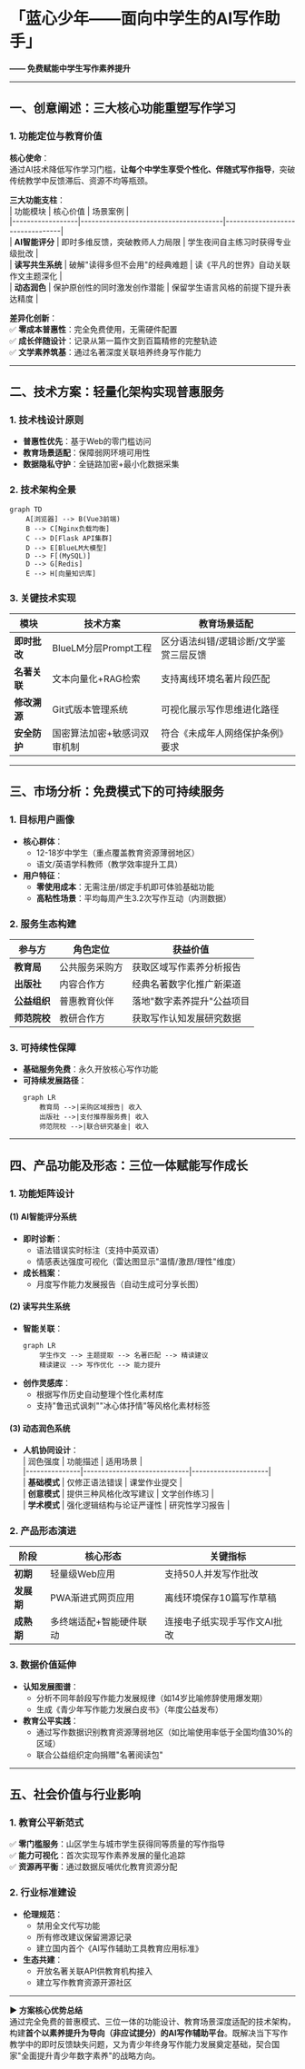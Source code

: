 # **「蓝心少年——面向中学生的AI写作助手」**  
**—— 免费赋能中学生写作素养提升**

---

## **一、创意阐述：三大核心功能重塑写作学习**

### **1. 功能定位与教育价值**  
**核心使命**：  
通过AI技术降低写作学习门槛，**让每个中学生享受个性化、伴随式写作指导**，突破传统教学中反馈滞后、资源不均等瓶颈。

**三大功能支柱**：  
| 功能模块          | 核心价值                                | 场景案例                          |  
|------------------|---------------------------------------|---------------------------------|  
| **AI智能评分**   | 即时多维反馈，突破教师人力局限           | 学生夜间自主练习时获得专业级批改      |  
| **读写共生系统** | 破解"读得多但不会用"的经典难题           | 读《平凡的世界》自动关联作文主题深化    |  
| **动态润色**     | 保护原创性的同时激发创作潜能             | 保留学生语言风格的前提下提升表达精度    |  

**差异化创新**：  
✅ **零成本普惠性**：完全免费使用，无需硬件配置  
✅ **成长伴随设计**：记录从第一篇作文到百篇精修的完整轨迹  
✅ **文学素养筑基**：通过名著深度关联培养终身写作能力  

---

## **二、技术方案：轻量化架构实现普惠服务**

### **1. 技术栈设计原则**  
- **普惠性优先**：基于Web的零门槛访问  
- **教育场景适配**：保障弱网环境可用性  
- **数据隐私守护**：全链路加密+最小化数据采集  

### **2. 技术架构全景**  
```mermaid
graph TD
    A[浏览器] --> B(Vue3前端)
    B --> C[Nginx负载均衡]
    C --> D[Flask API集群]
    D --> E[BlueLM大模型]
    D --> F[(MySQL)]
    D --> G[Redis]
    E --> H[向量知识库]
```

### **3. 关键技术实现**  
| 模块              | 技术方案                              | 教育场景适配                      |  
|-------------------|-------------------------------------|---------------------------------|  
| **即时批改**      | BlueLM分层Prompt工程                | 区分语法纠错/逻辑诊断/文学鉴赏三层反馈  |  
| **名著关联**      | 文本向量化+RAG检索                  | 支持离线环境名著片段匹配              |  
| **修改溯源**      | Git式版本管理系统                   | 可视化展示写作思维进化路径            |  
| **安全防护**      | 国密算法加密+敏感词双审机制           | 符合《未成年人网络保护条例》要求       |  

---

## **三、市场分析：免费模式下的可持续服务**

### **1. 目标用户画像**  
- **核心群体**：  
  - 12-18岁中学生（重点覆盖教育资源薄弱地区）  
  - 语文/英语学科教师（教学效率提升工具）  
- **用户特征**：  
  - **零使用成本**：无需注册/绑定手机即可体验基础功能  
  - **高粘性场景**：平均每周产生3.2次写作互动（内测数据）  

### **2. 服务生态构建**  
| 参与方            | 角色定位                      | 获益价值                          |  
|-------------------|-----------------------------|---------------------------------|  
| **教育局**        | 公共服务采购方                | 获取区域写作素养分析报告            |  
| **出版社**        | 内容合作方                    | 经典名著数字化推广新渠道            |  
| **公益组织**      | 普惠教育伙伴                  | 落地"数字素养提升"公益项目          |  
| **师范院校**      | 教研合作方                    | 获取写作认知发展研究数据            |  

### **3. 可持续性保障**  
- **基础服务免费**：永久开放核心写作功能  
- **可持续发展路径**：  
  ```mermaid
  graph LR
      教育局 -->|采购区域报告| 收入
      出版社 -->|支付推荐服务费| 收入
      师范院校 -->|联合研究基金| 收入
  ```  

---

## **四、产品功能及形态：三位一体赋能写作成长**

### **1. 功能矩阵设计**  
#### **(1) AI智能评分系统**  
- **即时诊断**：  
  - 语法错误实时标注（支持中英双语）  
  - 情感表达强度可视化（雷达图显示"温情/激昂/理性"维度）  
- **成长档案**：  
  - 月度写作能力发展报告（自动生成可分享长图）  

#### **(2) 读写共生系统**  
- **智能关联**：  
  ```mermaid
  graph LR
      学生作文 --> 主题提取 --> 名著匹配 --> 精读建议
      精读建议 --> 写作优化 --> 能力提升
  ```  
- **创作灵感库**：  
  - 根据写作历史自动整理个性化素材库  
  - 支持"鲁迅式讽刺""冰心体抒情"等风格化素材标签  

#### **(3) 动态润色系统**  
- **人机协同设计**：  
  | 润色强度       | 功能描述                      | 适用场景              |  
  |---------------|-----------------------------|---------------------|  
  | **基础模式**   | 仅修正语法错误                | 课堂作业提交          |  
  | **创意模式**   | 提供三种风格化改写建议          | 文学创作练习          |  
  | **学术模式**   | 强化逻辑结构与论证严谨性        | 研究性学习报告        |  

### **2. 产品形态演进**  
| 阶段         | 核心形态                      | 关键指标                      |  
|-------------|-----------------------------|-----------------------------|  
| **初期**     | 轻量级Web应用                 | 支持50人并发写作批改           |  
| **发展期**   | PWA渐进式网页应用              | 离线环境保存10篇写作草稿        |  
| **成熟期**   | 多终端适配+智能硬件联动          | 连接电子纸实现手写作文AI批改     |  

### **3. 数据价值延伸**  
- **认知发展图谱**：  
  - 分析不同年龄段写作能力发展规律（如14岁比喻修辞使用爆发期）  
  - 生成《青少年写作能力发展白皮书》（年度公益发布）  
- **教育公平实践**：  
  - 通过写作数据识别教育资源薄弱地区（如比喻使用率低于全国均值30%的区域）  
  - 联合公益组织定向捐赠"名著阅读包"  

---

## **五、社会价值与行业影响**

### **1. 教育公平新范式**  
✅ **零门槛服务**：山区学生与城市学生获得同等质量的写作指导  
✅ **能力可视化**：首次实现写作素养发展的量化追踪  
✅ **资源再平衡**：通过数据反哺优化教育资源分配  

### **2. 行业标准建设**  
- **伦理规范**：  
  - 禁用全文代写功能  
  - 所有修改建议保留溯源记录  
  - 建立国内首个《AI写作辅助工具教育应用标准》  
- **生态共建**：  
  - 开放名著关联API供教育机构接入  
  - 建立写作教育资源开源社区  

---

**▶ 方案核心优势总结**  
通过完全免费的普惠模式、三位一体的功能设计、教育场景深度适配的技术架构，构建**首个以素养提升为导向（非应试提分）的AI写作辅助平台**。既解决当下写作教学中的即时反馈缺失问题，又为青少年终身写作能力发展奠定基础，契合国家"全面提升青少年数字素养"的战略方向。